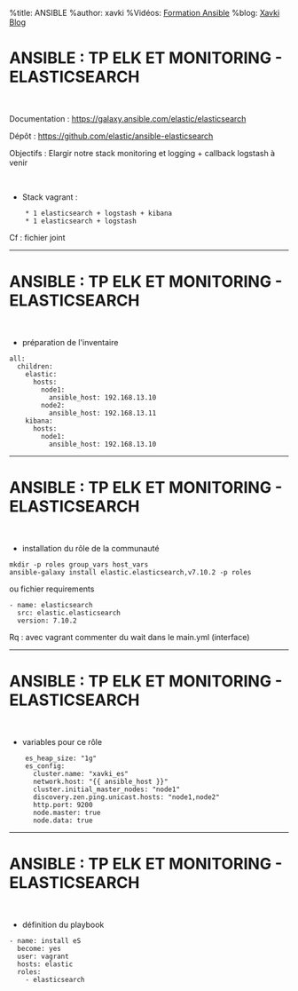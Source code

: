 %title: ANSIBLE
%author: xavki
%Vidéos: [Formation Ansible](https://www.youtube.com/playlist?list=PLn6POgpklwWoCpLKOSw3mXCqbRocnhrh-)
%blog: [Xavki Blog](https://xavki.blog)


# ANSIBLE : TP ELK ET MONITORING - ELASTICSEARCH

<br>

Documentation : https://galaxy.ansible.com/elastic/elasticsearch

Dépôt : https://github.com/elastic/ansible-elasticsearch

Objectifs : Elargir notre stack monitoring et logging + callback logstash à venir


<br>

* Stack vagrant :

```
	* 1 elasticsearch + logstash + kibana
	* 1 elasticsearch + logstash
```

Cf : fichier joint

----------------------------------------------------------------------------------------

# ANSIBLE : TP ELK ET MONITORING - ELASTICSEARCH


<br>

* préparation de l'inventaire

```
all:
  children:
    elastic:
      hosts:
        node1:
          ansible_host: 192.168.13.10
        node2:
          ansible_host: 192.168.13.11
    kibana:
      hosts:
        node1:
          ansible_host: 192.168.13.10
```

----------------------------------------------------------------------------------------

# ANSIBLE : TP ELK ET MONITORING - ELASTICSEARCH

<br>

* installation du rôle de la communauté

```
mkdir -p roles group_vars host_vars
ansible-galaxy install elastic.elasticsearch,v7.10.2 -p roles
```

ou fichier requirements

```
- name: elasticsearch
  src: elastic.elasticsearch
  version: 7.10.2
```

Rq : avec vagrant commenter du wait dans le main.yml (interface)

----------------------------------------------------------------------------------------

# ANSIBLE : TP ELK ET MONITORING - ELASTICSEARCH


<br>

* variables pour ce rôle

```
    es_heap_size: "1g"
    es_config:
      cluster.name: "xavki_es"
      network.host: "{{ ansible_host }}"
      cluster.initial_master_nodes: "node1"
      discovery.zen.ping.unicast.hosts: "node1,node2"
      http.port: 9200
      node.master: true
      node.data: true
```

----------------------------------------------------------------------------------------

# ANSIBLE : TP ELK ET MONITORING - ELASTICSEARCH

<br>

* définition du playbook

```
- name: install eS
  become: yes
  user: vagrant
  hosts: elastic
  roles:
    - elasticsearch
```



